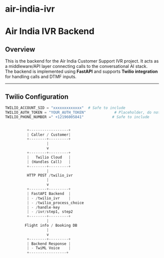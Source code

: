 # air-india-ivr
# Air India IVR Backend

## Overview
This is the backend for the Air India Customer Support IVR project. 
It acts as a middleware/API layer connecting calls to the conversational AI stack.  
The backend is implemented using **FastAPI** and supports **Twilio integration** for handling calls and DTMF inputs.

---

## Twilio Configuration 

```python
TWILIO_ACCOUNT_SID = "xxxxxxxxxxxxx"  # Safe to include
TWILIO_AUTH_TOKEN = "YOUR_AUTH_TOKEN"             # Placeholder, do not push real token
TWILIO_PHONE_NUMBER =" +12196005841"             # Safe to include


          +------------------+
          | Caller / Customer|
          +--------+---------+
                   |
                   v
          +--------+---------+
          |   Twilio Cloud   |
          | (Handles Call)   |
          +--------+---------+
                   |
          HTTP POST /twilio_ivr
                   |
                   v
          +--------+---------+
          | FastAPI Backend  |
          | - /twilio_ivr    |
          | - /twilio_process_choice
          | - /handle-key
          | - /ivr/step1, step2
          +--------+---------+
                   |
         Flight info / Booking DB
                   |
                   v
          +--------+---------+
          | Backend Response |
          | - TwiML Voice    |
          +-----------------+

